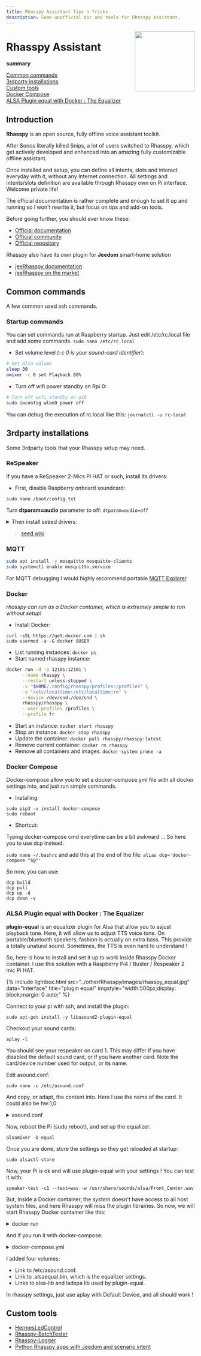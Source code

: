 ```yaml
---
title: Rhasspy Assistant Tips n Tricks
description: Some unofficial doc and tools for Rhasspy Assistant.
---
```


<img align="right" src="images/rhasspyLogoLong.png" width="160" style="top: 15px">

# Rhasspy Assistant

**summary**

[Common commands](#common-commands)<br />
[3rdparty installations](#rdparty-installations)<br />
[Custom tools](#custom-tools)<br />
[Docker Compose](#docker-compose)<br />
[ALSA Plugin equal with Docker : The Equalizer](#alsa-plugin-equal-with-docker--the-equalizer)<br />

## Introduction

**Rhasspy** is an open source, fully offline voice assistant toolkit.

After Sonos literally killed Snips, a lot of users switched to Rhasspy, which get actively developed and enhanced into an amazing fully customizable offline assistant.

Once installed and setup, you can define all intents, slots and interact everyday with it, without any Internet connection. All settings and intents/slots definition are available through Rhasspy own on Pi interface. Welcome private life!

The official documentation is rather complete and enough to set it up and running so I won't rewrite it, but focus on tips and add-on tools.

Before going further, you should ever know these:

- [Official documentation](https://rhasspy.readthedocs.io/en/latest/)
- [Official community](https://community.rhasspy.org/)
- [Official repository](https://github.com/rhasspy)

Rhasspy also have its own plugin for **Jeedom** smart-home solution

- [jeeRhasspy documentation](https://kiboost.github.io/jeedom_docs/plugins/jeerhasspy/fr_FR/)
- [jeeRhasspy on the market](https://www.jeedom.com/market/index.php?v=d&p=market&type=plugin&plugin_id=3869)


## Common commands

A few common used ssh commands.

### Startup commands

You can set commands run at Raspberry startup. Just edit /etc/rc.local file and add some commands.
`sudo nano /etc/rc.local`

- Set volume level (*-c 0 is your sound-card identifier*):

```bash
# Set alsa volume
sleep 30
amixer -c 0 set Playback 88%
```

- Turn off wifi power standby on Rpi 0:

```bash
# Turn off wifi standby on pi0
sudo iwconfig wlan0 power off
```

You can debug the execution of rc.local like this: `journalctl -u rc-local`

## 3rdparty installations

Some 3rdparty tools that your Rhasspy setup may need.

### ReSpeaker

If you have a ReSpeaker 2-Mics Pi HAT or such, install its drivers:

- First, disable Raspberry onboard soundcard:

`sudo nano /boot/config.txt`

Turn **dtparam=audio** parameter to off: `dtparam=audio=off`

<details>
<summary>Then install seeed drivers:</summary>

```bash
sudo apt-get install git
git clone https://github.com/respeaker/seeed-voicecard
cd seeed-voicecard
sudo ./install.sh
sudo reboot
```

</details>

> [seed wiki](http://wiki.seeedstudio.com/Raspberry_Pi/)

### MQTT

```bash
sudo apt install -y mosquitto mosquitto-clients
sudo systemctl enable mosquitto.service
```

For MQTT debugging I would highly recommend portable [MQTT Explorer](http://mqtt-explorer.com/)

### Docker

*rhasspy can run as a Docker container, which is extremely simple to run without setup!*

- Install Docker:

```
curl -sSL https://get.docker.com | sh
sudo usermod -a -G docker $USER
```

- List running instances: `docker ps`<br />
- Start named rhasspy instance:

```bash
docker run -d -p 12101:12101 \
      --name rhasspy \
      --restart unless-stopped \
      -v "$HOME/.config/rhasspy/profiles:/profiles" \
      -v "/etc/localtime:/etc/localtime:ro" \
      --device /dev/snd:/dev/snd \
      rhasspy/rhasspy \
      --user-profiles /profiles \
      --profile fr
```

- Start an instance: `docker start rhasspy`<br />
- Stop an instance: `docker stop rhasspy`<br />
- Update the container: `docker pull rhasspy/rhasspy:latest`<br />
- Remove current container: `docker rm rhasspy`
- Remove all containers and images: `docker system prune -a`<br />

### Docker Compose

Docker-compose allow you to set a docker-compose.yml file with all docker settings into, and just run simple commands.

- Installing:

```
sudo pip3 -v install docker-compose
sudo reboot
```

- Shortcut:

Typing docker-compose cmd everytime can be a bit awkward ... So here you to use dcp instead:

`sudo nano ~/.bashrc`  and add this at the end of the file:
`alias dcp='docker-compose "$@"'`

So now, you can use:

```
dcp build
dcp pull
dcp up -d
dcp down -v
```

### ALSA Plugin equal with Docker : The Equalizer

**plugin-equal** is an equalizer plugin for Alsa that allow you to asjust playback tone. Here, it will allow us to adjust TTS voice tone. On portable/bluetooth speakers, fashion is actually on extra bass. This provide a totally unatural sound. Sometimes, the TTS is even hard to understand !

So, here is how to install and set it up to work inside Rhasspy Docker container. I use this solution with a Raspberry Pi4 / Buster / Respeaker 2 mic Pi HAT.

{% include lightbox.html src="../other/Rhasspy/images/rhasspy_equal.jpg" data="interface" title="plugin equal" imgstyle="width:500px;display: block;margin: 0 auto;" %}

Connect to your pi with ssh, and install the plugin:

`sudo apt-get install -y libasound2-plugin-equal`

Checkout your sound cards:

`aplay -l`

You should see your respeaker on card 1. This may differ if you have disabled the default sound card, or if you have another card. Note the card/device number used for output, or its name.

Edit asound.conf:

`sudo nano -c /etc/asound.conf`

And copy, or adapt, the content into. Here I use the name of the card. It could also be hw:1,0

<details>
<summary>asound.conf</summary>

```
pcm.!default {
    type asym
    playback.pcm {
        type plug
        slave.pcm "plugequal"
    }
    capture.pcm {
        type plug
        slave.pcm "hw:seeed2micvoicec"
    }
}

#equalizer:
ctl.equal {
 type equal
}
pcm.plugequal {
 type equal
 slave.pcm "plughw:seeed2micvoicec"
 controls "/home/pi/.alsaequal.bin"
}
pcm.equal {
 type plug
 slave.pcm plugequal
}

```

</details>

Now, reboot the Pi (sudo reboot), and set up the equalizer:

`alsamixer -D equal`

Once you are done, store the settings so they get reloaded at startup:

`sudo alsactl store`

Now, your Pi is ok and will use plugin-equal with your settings ! You can test it with:

`speaker-test -c1 --test=wav -w /usr/share/sounds/alsa/Front_Center.wav`

But, Inside a Docker container, the *system* doesn't have access to all host system files, and here Rhasspy will miss the plugin librairies. So now, we will start Rhasspy Docker container like this:

<details>
<summary>docker run</summary>

```
docker run -d -p 12101:12101 \
	--name rhasspy \
	--restart unless-stopped \
	-v "$HOME/.config/rhasspy/profiles:/profiles" \
	-v "/etc/localtime:/etc/localtime:ro" \
	-v "/etc/asound.conf:/etc/asound.conf" \
	-v "$HOME/.alsaequal.bin:/home/pi/.alsaequal.bin" \
	-v "/usr/lib/arm-linux-gnueabihf/alsa-lib:/usr/lib/arm-linux-gnueabihf/alsa-lib" \
	-v "/usr/lib/ladspa:/usr/lib/ladspa" \
	--device /dev/snd:/dev/snd \
	rhasspy/rhasspy \
	--user-profiles /profiles \
	--profile fr
```

</details>

And if you run it with docker-compose:

<details>
<summary>docker-compose.yml</summary>

```
rhasspy:
    image: "rhasspy/rhasspy"
    container_name: rhasspy
    restart: unless-stopped
    volumes:
        - "$HOME/.config/rhasspy/profiles:/profiles"
        - "/etc/localtime:/etc/localtime:ro"
        - "/etc/asound.conf:/etc/asound.conf:ro"
        - "/usr/lib/arm-linux-gnueabihf/alsa-lib:/usr/lib/arm-linux-gnueabihf/alsa-lib:ro"
        - "/usr/lib/ladspa:/usr/lib/ladspa:ro"
        - type: bind
          source: $HOME/.alsaequal.bin
          target: /home/pi/.alsaequal.bin
          read_only: true
    ports:
        - "12101:12101"
    devices:
        - "/dev/snd:/dev/snd"
    command: --user-profiles /profiles --profile fr
```

</details>

I added four volumes:
- Link to /etc/asound.conf.
- Link to .alsaequal.bin, which is the equalizer settings.
- Links to alsa-lib and ladspa lib used by plugin-equal.

In rhasspy settings, just use aplay with Default Device, and all should work !

## Custom tools

- [HermesLedControl](HermesLedControl)
- [Rhasspy-BatchTester](RhasspyBatchTester)
- [Rhasspy-Logger](RhasspyLogger)
- [Python Rhasspy apps with Jeedom and scenario intent](JeedomPyHandling)



